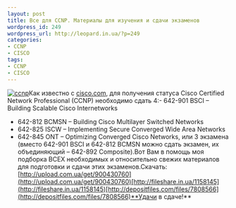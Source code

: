 ```yaml
---
layout: post
title: Все для CCNP. Материалы для изучения и сдачи экзаменов
wordpress_id: 249
wordpress_url: http://leopard.in.ua/?p=249
categories:
- CCNP
- CISCO
tags:
- CCNP
- CISCO
---
```

[![](http://leopard.in.ua/wp-content/uploads/2008/09/ccnp.jpg "ccnp")](http://leopard.in.ua/wp-content/uploads/2008/09/ccnp.jpg)Как известно с [cisco.com](http://www.cisco.com/web/learning/le3/le2/le37/le10/learning_certification_type_home.html), для получения статуса Cisco Certified Network Professional (CCNP) необходимо сдать 4:- 642-901 BSCI – Building Scalable Cisco Internetworks
- 642-812 BCMSN – Building Cisco Multilayer Switched Networks
- 642-825 ISCW – Implementing Secure Converged Wide Area Networks
- 642-845 ONT – Optimizing Converged Cisco Networks,
или 3 экзамена (вместо 642-901 BSCI и 642-812 BCMSN можно сдать экзамен, их объединяющий – 642-892 Composite).Вот Вам в помощь моя подборка ВСЕХ необходимых и относительно свежих материалов для подготовки и сдачи этих экзаменов.<!--more-->Скачать:[http://upload.com.ua/get/900430760](http://upload.com.ua/get/900430760)[http://fileshare.in.ua/1158145](http://fileshare.in.ua/1158145)[http://depositfiles.com/files/7808566](http://depositfiles.com/files/7808566)**Удачи в сдаче!**
